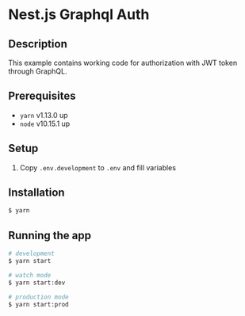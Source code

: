 # Nest.js Graphql Auth

## Description

This example contains working code for authorization with JWT token through GraphQL. 

## Prerequisites

- `yarn` v1.13.0 up
- `node` v10.15.1 up

## Setup

1. Copy `.env.development` to `.env` and fill variables

## Installation
```bash
$ yarn
```

## Running the app

```bash
# development
$ yarn start

# watch mode
$ yarn start:dev

# production mode
$ yarn start:prod
```
